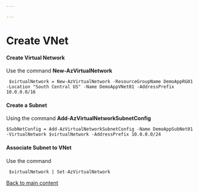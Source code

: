 ```yaml
---

---
```

# Create VNet

#### Create Virtual Network

Use the command **New-AzVirtualNetwork**

     $virtualNetwork = New-AzVirtualNetwork -ResourceGroupName DemoAppRG01 -Location "South Central US" -Name DemoAppVNet01 -AddressPrefix 10.0.0.0/16

#### Create a Subnet

Using the command **Add-AzVirtualNetworkSubnetConfig**

    $SubNetConfig = Add-AzVirtualNetworkSubnetConfig -Name DemoAppSubNet01 -VirtualNetwork $virtualNetwork -AddressPrefix 10.0.0.0/24

#### Associate Subnet to VNet

Use the command

     $virtualNetwork | Set-AzVirtualNetwork

[Back to main content](https://devexpresso.github.io/Azure/azureinfradeploy "Back to main content")